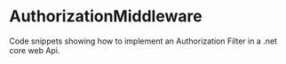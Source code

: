 # AuthorizationMiddleware
Code snippets showing how to implement an Authorization Filter in a .net core web Api.
